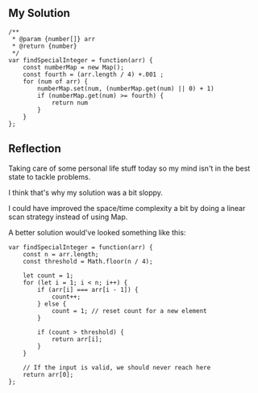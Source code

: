 ## My Solution

```
/**
 * @param {number[]} arr
 * @return {number}
 */
var findSpecialInteger = function(arr) {
    const numberMap = new Map();
    const fourth = (arr.length / 4) +.001 ;
    for (num of arr) {
        numberMap.set(num, (numberMap.get(num) || 0) + 1)
        if (numberMap.get(num) >= fourth) {
            return num
        }
    }
};
```

## Reflection

Taking care of some personal life stuff today so my mind isn't in the best state to tackle problems.

I think that's why my solution was a bit sloppy.

I could have improved the space/time complexity a bit by doing a linear scan strategy instead of using Map.

A better solution would've looked something like this:

```
var findSpecialInteger = function(arr) {
    const n = arr.length;
    const threshold = Math.floor(n / 4);

    let count = 1;
    for (let i = 1; i < n; i++) {
        if (arr[i] === arr[i - 1]) {
            count++;
        } else {
            count = 1; // reset count for a new element
        }

        if (count > threshold) {
            return arr[i];
        }
    }

    // If the input is valid, we should never reach here
    return arr[0];
};
```
